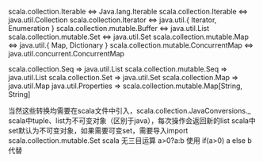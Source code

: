 scala.collection.Iterable <=> Java.lang.Iterable
scala.collection.Iterable <=> java.util.Collection
scala.collection.Iterator <=> java.util.{ Iterator, Enumeration }
scala.collection.mutable.Buffer <=> java.util.List
scala.collection.mutable.Set <=> java.util.Set
scala.collection.mutable.Map <=> java.util.{ Map, Dictionary }
scala.collection.mutable.ConcurrentMap <=> java.util.concurrent.ConcurrentMap

scala.collection.Seq         => java.util.List
scala.collection.mutable.Seq => java.util.List
scala.collection.Set         => java.util.Set
scala.collection.Map         => java.util.Map
java.util.Properties         => scala.collection.mutable.Map[String, String]

当然这些转换均需要在scala文件中引入，scala.collection.JavaConversions._ 
scala中tuple、list为不可变对象（区别于java），每次操作会返回新的list
scala中set默认为不可变对象，如果需要可变set，需要导入import scala.collection.mutable.Set
scala 无三目运算 a>0?a:b 使用 if(a>0) a else b 代替